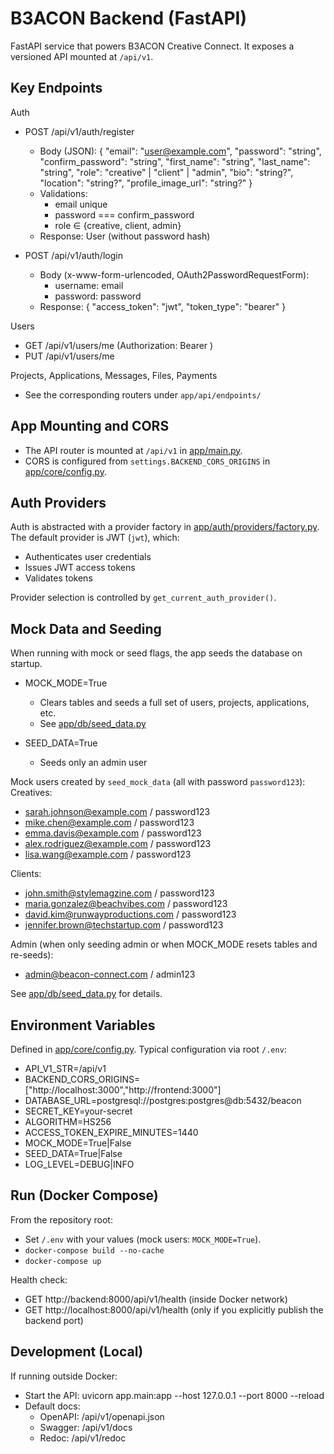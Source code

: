 # B3ACON Backend (FastAPI)

FastAPI service that powers B3ACON Creative Connect. It exposes a versioned API mounted at `/api/v1`.

## Key Endpoints

Auth
- POST /api/v1/auth/register
  - Body (JSON):
    {
      "email": "user@example.com",
      "password": "string",
      "confirm_password": "string",
      "first_name": "string",
      "last_name": "string",
      "role": "creative" | "client" | "admin",
      "bio": "string?",
      "location": "string?",
      "profile_image_url": "string?"
    }
  - Validations:
    - email unique
    - password === confirm_password
    - role ∈ {creative, client, admin}
  - Response: User (without password hash)

- POST /api/v1/auth/login
  - Body (x-www-form-urlencoded, OAuth2PasswordRequestForm):
    - username: email
    - password: password
  - Response:
    {
      "access_token": "jwt",
      "token_type": "bearer"
    }

Users
- GET /api/v1/users/me (Authorization: Bearer <token>)
- PUT /api/v1/users/me

Projects, Applications, Messages, Files, Payments
- See the corresponding routers under `app/api/endpoints/`

## App Mounting and CORS

- The API router is mounted at `/api/v1` in [app/main.py](app/main.py).
- CORS is configured from `settings.BACKEND_CORS_ORIGINS` in [app/core/config.py](app/core/config.py).

## Auth Providers

Auth is abstracted with a provider factory in [app/auth/providers/factory.py](app/auth/providers/factory.py). The default provider is JWT (`jwt`), which:
- Authenticates user credentials
- Issues JWT access tokens
- Validates tokens

Provider selection is controlled by `get_current_auth_provider()`.

## Mock Data and Seeding

When running with mock or seed flags, the app seeds the database on startup.

- MOCK_MODE=True
  - Clears tables and seeds a full set of users, projects, applications, etc.
  - See [app/db/seed_data.py](app/db/seed_data.py)

- SEED_DATA=True
  - Seeds only an admin user

Mock users created by `seed_mock_data` (all with password `password123`):
Creatives:
- sarah.johnson@example.com / password123
- mike.chen@example.com / password123
- emma.davis@example.com / password123
- alex.rodriguez@example.com / password123
- lisa.wang@example.com / password123

Clients:
- john.smith@stylemagzine.com / password123
- maria.gonzalez@beachvibes.com / password123
- david.kim@runwayproductions.com / password123
- jennifer.brown@techstartup.com / password123

Admin (when only seeding admin or when MOCK_MODE resets tables and re-seeds):
- admin@beacon-connect.com / admin123

See [app/db/seed_data.py](app/db/seed_data.py) for details.

## Environment Variables

Defined in [app/core/config.py](app/core/config.py). Typical configuration via root `/.env`:
- API_V1_STR=/api/v1
- BACKEND_CORS_ORIGINS=["http://localhost:3000","http://frontend:3000"]
- DATABASE_URL=postgresql://postgres:postgres@db:5432/beacon
- SECRET_KEY=your-secret
- ALGORITHM=HS256
- ACCESS_TOKEN_EXPIRE_MINUTES=1440
- MOCK_MODE=True|False
- SEED_DATA=True|False
- LOG_LEVEL=DEBUG|INFO

## Run (Docker Compose)

From the repository root:
- Set `/.env` with your values (mock users: `MOCK_MODE=True`).
- `docker-compose build --no-cache`
- `docker-compose up`

Health check:
- GET http://backend:8000/api/v1/health (inside Docker network)
- GET http://localhost:8000/api/v1/health (only if you explicitly publish the backend port)

## Development (Local)

If running outside Docker:
- Start the API:
  uvicorn app.main:app --host 127.0.0.1 --port 8000 --reload
- Default docs:
  - OpenAPI: /api/v1/openapi.json
  - Swagger: /api/v1/docs
  - Redoc: /api/v1/redoc